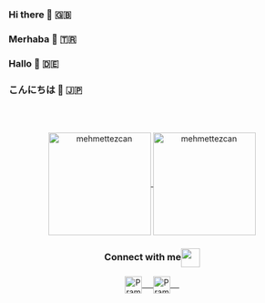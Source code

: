 ### Hi there 👋 🇬🇧 
### Merhaba 👋 🇹🇷 
### Hallo 👋 🇩🇪
### こんにちは 👋 🇯🇵


<br>
<br>
<p align="center">
<a href="https://github.com/mehmettezcan">
  <img height="180em" align="center" src="https://github-readme-stats.vercel.app/api?username=mehmettezcan&show_icons=true&locale=en&theme=algolia&include_all_commits=true&count_private=true" alt="mehmettezcan"/>
  <img height="180em" align="center" src="https://github-readme-stats.vercel.app/api/top-langs?username=mehmettezcan&show_icons=true&locale=en&layout=compact&langs_count=8&theme=algolia" alt="mehmettezcan"/>
</a>
</p>

<div align="center">
  <h3 align="center">Connect with me<img align="center" src="https://github.com/rajput2107/rajput2107/blob/master/Assets/Handshake.gif" height="33px" /></h3> 
</div>
<p align="center">
 <a href="https://www.linkedin.com/in/mehmet-tezcan-aa49159b/" target=”_blank”>
  <img align="center" alt="Pramod's LinkedIn" width="30px" src="https://www.vectorlogo.zone/logos/linkedin/linkedin-icon.svg" /> &nbsp; &nbsp;
 </a>
  <a href="https://www.instagram.com/mehmettezcn/" target=”_blank”>
  <img align="center" alt="Pramod's Instagram" width="30px" src="https://www.vectorlogo.zone/logos/instagram/instagram-icon.svg" /> &nbsp; &nbsp;
 </a>
</p>



